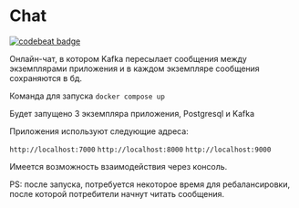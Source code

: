# Chat
[![codebeat badge](https://codebeat.co/badges/c7d2c716-e0e7-4420-a323-b4f5c5bc4492)](https://codebeat.co/projects/github-com-yri066-chat-main)

Онлайн-чат, в котором Kafka пересылает сообщения между экземплярами приложения и в каждом экземпляре сообщения сохраняются в бд.

Команда для запуска `docker compose up`

Будет запущено 3 экземпляра приложения, Postgresql и Kafka

Приложения используют следующие адреса:

`http://localhost:7000`
`http://localhost:8000`
`http://localhost:9000`

Имеется возможность взаимодействия через консоль.

PS: после запуска, потребуется некоторое время для ребалансировки, после которой потребители начнут читать сообщения.
